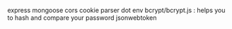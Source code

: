 express
mongoose
cors 
cookie parser
dot env
bcrypt/bcrypt.js : helps you to hash and compare your password 
jsonwebtoken